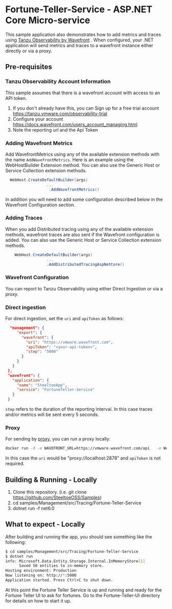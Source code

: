 # Fortune-Teller-Service - ASP.NET Core Micro-service

This sample application also demonstrates how to add metrics and traces using [Tanzu Observability by Wavefront](https://docs.wavefront.com/wavefront_introduction.html) .
When configured, your .NET application will send metrics and traces to a wavefront instance either directly or via a proxy. 

## Pre-requisites 

### Tanzu Observability Account Information

This sample assumes that there is a wavefront account with access to an API token. 

1. If you don't already have this, you can Sign up for a free trial account https://tanzu.vmware.com/observability-trial
1. Configure your account https://docs.wavefront.com/users_account_managing.html
1. Note the reporting url and the Api Token 

### Adding Wavefront Metrics
Add WavefrontMetrics using any of the available extension methods with the name `AddWavefrontMetrics`.  Here is an example using the WebHostBuilder Extension method. 
You can also use the Generic Host or Service Collection extension methods. 

```csharp
  WebHost.CreateDefaultBuilder(args)
                  ...
                   .AddWavefrontMetrics()
```
In addition you will need to add some configuration described below in the Wavefront Configuration section. 

### Adding Traces

When you add Distributed tracing using any of the available extension methods, wavefront traces are also sent if the Wavefront configuration is added. 
You can also use the Generic Host or Service Collection extension methods. 
```csharp
    WebHost.CreateDefaultBuilder(args)
                  ...
                  .AddDistributedTracingAspNetCore()
```
### Wavefront Configuration 

You can report to Tanzu Observability using either Direct Ingestion or via a proxy.

### Direct ingestion
 For direct ingestion, set the `uri` and `apiToken` as follows: 

 ```json
   "management": {
      "export": {
        "wavefront": {
          "uri": "https://vmware.wavefront.com",
          "apiToken": "<your-api-token>",
          "step": "5000"
        }
      }
    }
  },
  "wavefront": {
    "application": {
      "name": "SteeltoeApp",
      "service": "FortuneTeller-Service"
    }
  }
  ```
  `step` refers to the duration of the reporting interval. In this case traces and/or metrics will be sent every 5 seconds. 

### Proxy
For sending by [proxy](https://docs.wavefront.com/proxies.html), you can run a proxy locally:

```bash
docker run -d -e WAVEFRONT_URL=https://vmware.wavefront.com/api   -e WAVEFRONT_TOKEN=<Your-Wavefront-Token>  -p 2878:2878   wavefronthq/proxy:latest
```

In this case the `uri` would be "proxy://localhost:2878" and `apiToken` is not required.

## Building & Running - Locally

1. Clone this repository. (i.e. git clone <https://github.com/SteeltoeOSS/Samples>)
1. cd samples/Management/src/Tracing/Fortune-Teller-Service
1. dotnet run -f net6.0

## What to expect - Locally

After building and running the app, you should see something like the following:

```bash
$ cd samples/Management/src/Tracing/Fortune-Teller-Service
$ dotnet run
info: Microsoft.Data.Entity.Storage.Internal.InMemoryStore[1]
      Saved 50 entities to in-memory store.
Hosting environment: Production
Now listening on: http://*:5000
Application started. Press Ctrl+C to shut down.
```

At this point the Fortune Teller Service is up and running and ready for the Fortune Teller UI to ask for fortunes. 
Go to the Fortune-Teller-UI directory for details on how to start it up.
